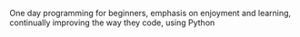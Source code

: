 One day programming for beginners, emphasis on enjoyment and learning, continually improving the way they code, using Python
